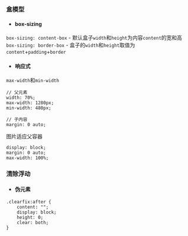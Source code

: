 ### 盒模型
* #### box-sizing
`box-sizing: content-box` - 默认盒子`width`和`height`为内容`content`的宽和高
`box-sizing: border-box` - 盒子的`width`和`height`取值为`content`+`padding`+`border`

* #### 响应式
`max-width`和`min-width`
```
// 父元素
width: 70%;
max-width: 1280px;
min-width: 480px;
```
```
// 子内容
margin: 0 auto;
```
图片适应父容器
```
display: block;
margin: 0 auto;
max-width: 100%;
```

### 清除浮动
* #### 伪元素
```
.clearfix:after {
	content: "";
	display: block;
	height: 0;
	clear: both;
}
```